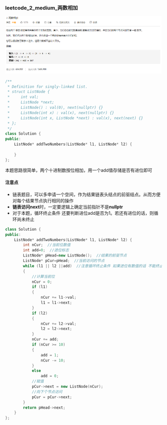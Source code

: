 ### leetcode_2_medium_两数相加

![image-20201117193151711](leetcode_2_medium_两数相加.assets/image-20201117193151711.png)

```c++
/**
 * Definition for singly-linked list.
 * struct ListNode {
 *     int val;
 *     ListNode *next;
 *     ListNode() : val(0), next(nullptr) {}
 *     ListNode(int x) : val(x), next(nullptr) {}
 *     ListNode(int x, ListNode *next) : val(x), next(next) {}
 * };
 */
class Solution {
public:
    ListNode* addTwoNumbers(ListNode* l1, ListNode* l2) {
        
    }
};
```

本题思路很简单，两个十进制数按位相加，用一个add值存储是否有进位即可

#### 注意点

- 链表题目，可以多申请一个空间，作为结果链表头结点的前驱结点。从而方便对每个结果节点执行相同的操作
- **链表访问next**时，一定要逻辑上确定当前指针不是**nullptr**
- 对于本题，循环终止条件 还要判断进位add是否为1。若还有进位的话，则循环尚未终止

```c++
class Solution {
public:
	ListNode* addTwoNumbers(ListNode* l1, ListNode* l2) {
		int nCur;  //当前位数值
		int add=0;  //进位标志
		ListNode* pHead=new ListNode();  //结果的前驱节点
		ListNode* pCur=pHead;  //当前访问的节点
		while (l1 || l2 ||add)  //注意循环终止条件 如果进位有数值的话 不能终止
		{
			//计算当前位
			nCur = 0;
			if (l1)
			{
				nCur += l1->val;
				l1 = l1->next;
			}
			if (l2)
			{
				nCur += l2->val;
				l2 = l2->next;
			}
			nCur += add;
			if (nCur >= 10)
			{
				add = 1;
				nCur -= 10;
			}
			else
				add = 0;
			//赋值
			pCur->next = new ListNode(nCur);
			//向下个节点访问
			pCur = pCur->next;
		}
		return pHead->next;
	}
};
```

